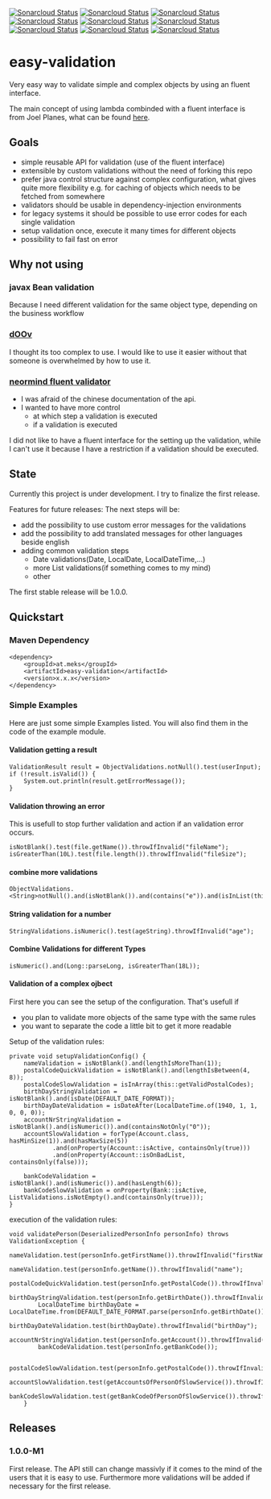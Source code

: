 [![Sonarcloud Status](https://sonarcloud.io/api/project_badges/measure?project=at.meks%3Aeasy-validation-parent&metric=alert_status)](https://sonarcloud.io/dashboard?id=at.meks%3Aeasy-validation-parent)
[![Sonarcloud Status](https://sonarcloud.io/api/project_badges/measure?project=at.meks%3Aeasy-validation-parent&metric=bugs)](https://sonarcloud.io/dashboard?id=at.meks%3Aeasy-validation-parent)
[![Sonarcloud Status](https://sonarcloud.io/api/project_badges/measure?project=at.meks%3Aeasy-validation-parent&metric=code_smells)](https://sonarcloud.io/dashboard?id=at.meks%3Aeasy-validation-parent)
[![Sonarcloud Status](https://sonarcloud.io/api/project_badges/measure?project=at.meks%3Aeasy-validation-parent&metric=coverage)](https://sonarcloud.io/dashboard?id=at.meks%3Aeasy-validation-parent)
[![Sonarcloud Status](https://sonarcloud.io/api/project_badges/measure?project=at.meks%3Aeasy-validation-parent&metric=duplicated_lines_density)](https://sonarcloud.io/dashboard?id=at.meks%3Aeasy-validation-parent)
[![Sonarcloud Status](https://sonarcloud.io/api/project_badges/measure?project=at.meks%3Aeasy-validation-parent&metric=sqale_rating)](https://sonarcloud.io/dashboard?id=at.meks%3Aeasy-validation-parent)
[![Sonarcloud Status](https://sonarcloud.io/api/project_badges/measure?project=at.meks%3Aeasy-validation-parent&metric=sqale_index)](https://sonarcloud.io/dashboard?id=at.meks%3Aeasy-validation-parent)
[![Sonarcloud Status](https://sonarcloud.io/api/project_badges/measure?project=at.meks%3Aeasy-validation-parent&metric=security_rating)](https://sonarcloud.io/dashboard?id=at.meks%3Aeasy-validation-parent)
[![Sonarcloud Status](https://sonarcloud.io/api/project_badges/measure?project=at.meks%3Aeasy-validation-parent&metric=vulnerabilities)](https://sonarcloud.io/dashboard?id=at.meks%3Aeasy-validation-parent)
# easy-validation 

Very easy way to validate simple and complex objects by using an fluent interface.

The main concept of using lambda combinded with a fluent interface is from Joel Planes, what can be found [here](https://medium.com/@jplanes/lambda-validations-with-java-8-86aa8143bd9f).

## Goals
- simple reusable API for validation (use of the fluent interface)
- extensible by custom validations without the need of forking this repo
- prefer java control structure against complex configuration, what gives quite more flexibility e.g. for caching of objects which needs to be fetched from somewhere
- validators should be usable in dependency-injection environments
- for legacy systems it should be possible to use error codes for each single validation
- setup validation once, execute it many times for different objects
- possibility to fail fast on error

## Why not using
### javax Bean validation
Because I need different validation for the same object type, depending on the business workflow
### [dOOv](https://github.com/lesfurets/dOOv)
I thought its too complex to use. I would like to use it easier without that someone is overwhelmed by how to use it.
### [neormind fluent validator](https://github.com/neoremind/fluent-validator)
* I was afraid of the chinese documentation of the api.
* I wanted to have more control 
  * at which step a validation is executed  
  * if a validation is executed
  
I did not like to have a fluent interface for the setting up the validation, while I can't use it because I have a restriction if a validation should be executed.

## State
Currently this project is under development. I try to finalize the first release.

Features for future releases:
The next steps will be:
* add the possibility to use custom error messages for the validations
* add the possibility to add translated messages for other languages beside english
* adding common validation steps
  * Date validations(Date, LocalDate, LocalDateTime,...)
  * more List validations(if something comes to my mind)
  * other
  
The first stable release will be 1.0.0.

## Quickstart
### Maven Dependency
````
<dependency>
    <groupId>at.meks</groupId>
    <artifactId>easy-validation</artifactId>
    <version>x.x.x</version>
</dependency>
````

### Simple Examples
Here are just some simple Examples listed. You will also find them in the code of the example module.

#### Validation getting a result
````
ValidationResult result = ObjectValidations.notNull().test(userInput);
if (!result.isValid()) {
    System.out.println(result.getErrorMessage());
}
````

#### Validation throwing an error
This is usefull to stop further validation and action if an validation error occurs.
````
isNotBlank().test(file.getName()).throwIfInvalid("fileName");
isGreaterThan(10L).test(file.length()).throwIfInvalid("fileSize");
````
#### combine more validations
````
ObjectValidations.<String>notNull().and(isNotBlank()).and(contains("e")).and(isInList(this::getValidCities)).test(cityName);
````
#### String validation for a number
````
StringValidations.isNumeric().test(ageString).throwIfInvalid("age"); 
````
#### Combine Validations for different Types
````
isNumeric().and(Long::parseLong, isGreaterThan(18L));
````
#### Validation of a complex ojbect
First here you can see the setup of the configuration. That's usefull if 
* you plan to validate more objects of the same type with the same rules
* you want to separate the code a little bit to get it more readable

Setup of the validation rules:
````
private void setupValidationConfig() {
    nameValidation = isNotBlank().and(lengthIsMoreThan(1));
    postalCodeQuickValidation = isNotBlank().and(lengthIsBetween(4, 8));
    postalCodeSlowValidation = isInArray(this::getValidPostalCodes);
    birthDayStringValidation = isNotBlank().and(isDate(DEFAULT_DATE_FORMAT));
    birthDayDateValidation = isDateAfter(LocalDateTime.of(1940, 1, 1, 0, 0, 0));
    accountNrStringValidation = isNotBlank().and(isNumeric()).and(containsNotOnly("0"));
    accountSlowValidation = forType(Account.class, hasMinSize(1)).and(hasMaxSize(5))
            .and(onProperty(Account::isActive, containsOnly(true)))
            .and(onProperty(Account::isOnBadList, containsOnly(false)));

    bankCodeValidation = isNotBlank().and(isNumeric()).and(hasLength(6));
    bankCodeSlowValidation = onProperty(Bank::isActive, ListValidations.isNotEmpty().and(containsOnly(true)));
}
````
execution of the validation rules:
````
void validatePerson(DeserializedPersonInfo personInfo) throws ValidationException {
        nameValidation.test(personInfo.getFirstName()).throwIfInvalid("firstName");
        nameValidation.test(personInfo.getName()).throwIfInvalid("name");
        postalCodeQuickValidation.test(personInfo.getPostalCode()).throwIfInvalid("postalCode");
        birthDayStringValidation.test(personInfo.getBirthDate()).throwIfInvalid("birthDay");
        LocalDateTime birthDayDate = LocalDateTime.from(DEFAULT_DATE_FORMAT.parse(personInfo.getBirthDate()));
        birthDayDateValidation.test(birthDayDate).throwIfInvalid("birthDay");
        accountNrStringValidation.test(personInfo.getAccount()).throwIfInvalid("account");
        bankCodeValidation.test(personInfo.getBankCode());

        postalCodeSlowValidation.test(personInfo.getPostalCode()).throwIfInvalid("postalCode");
        accountSlowValidation.test(getAccountsOfPersonOfSlowService()).throwIfInvalid("account");
        bankCodeSlowValidation.test(getBankCodeOfPersonOfSlowService()).throwIfInvalid("bankCode");
    }
```` 
## Releases
### 1.0.0-M1
First release. The API still can change massivly if it comes to the mind of the users that it is easy to use. Furthermore more validations will be added if necessary for the first release.


